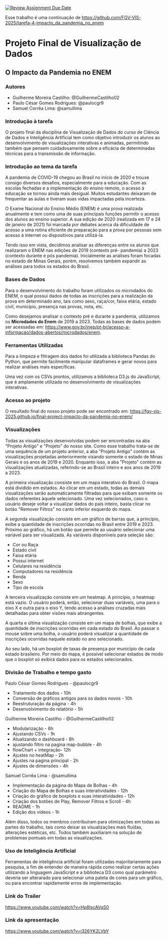 [![Review Assignment Due Date](https://classroom.github.com/assets/deadline-readme-button-22041afd0340ce965d47ae6ef1cefeee28c7c493a6346c4f15d667ab976d596c.svg)](https://classroom.github.com/a/oHw8ptbv)

Esse trabalho é uma continuação de https://github.com/FGV-VIS-2025/tarefa-4-impacto_da_pandemia_no_enem

# Projeto Final de Visualização de Dados
## O Impacto da Pandemia no ENEM
### Autores
- Guilherme Moreira Castilho: @GuilhermeCastilho02
- Paulo César Gomes Rodrigues: @paulocgr9
- Samuel Corrêa Lima: @samullima

### Introdução à tarefa
O projeto final da disciplina de Visualização de Dados do curso de Ciência de Dados e Inteligência Artificial tem como objetivo introduzir os alunos ao desenvolvimento de visualizações interativas e animadas, permitindo também que pensem cuidadosamente
sobre a eficácia de determinadas técnicas para a transmissão de informação.

### Introdução ao tema da tarefa
A pandemia de COVID-19 chegou ao Brasil no início de 2020 e trouxe consigo diversos desafios, especialmente para a educação.
Com as escolas fechadas e a implementação do ensino remoto, o acesso à educação se tornou ainda mais desigual. Muitos estudantes
deixaram de frequentar as aulas e tiveram suas vidas impactadas pela incerteza.

O Exame Nacional do Ensino Médio (ENEM) é uma prova realizada anualmente e tem como uma de suas principais funções permitir o 
acesso dos alunos ao ensino superior. A sua edição de 2020 (realizada em 17 e 24 de janeiro de 2021) foi marcada por debates 
acerca da dificuldade de acesso a uma rotina eficiente de preparação para a prova por pessoas sem acesso à internet ou
dispositivos para utilizá-la.

Tendo isso em vista, decidimos analisar as diferenças entre os alunos que realizaram o ENEM nas edições de 2019 (contexto pré-
pandemia) a 2023 (contexto durante e pós pandemia). Inicialmente as análises foram focadas no estado de Minas Gerais, porém, resolvemos também expandir as análises para todos os estados do Brasil.

### Bases de Dados
Para o desenvolvimento do trabalho foram utilizados os microdados do ENEM, o qual possui dados de todas as inscrições para a
realização da prova em determinado ano, tais como sexo, raça/cor, faixa etária, estado civil, município, presença nas provas, nota, etc.

Como desejamos analisar o contexto pré e durante a pandemia, utilizamos os **Microdados do Enem** de 2019 a 2023. Todas as bases de dados podem ser acessadas em: https://www.gov.br/inep/pt-br/acesso-a-informacao/dados-abertos/microdados/enem.

### Ferramentas Utilizadas
Para a limpeza e filtragem dos dados foi utilizada a biblioteca Pandas do Python, que permite facilmente manipular dataframes e
gerar novos para realizar análises mais específicas.

Uma vez com os CSVs prontos, utilizamos a biblioteca D3.js do JavaScript, que é amplamente utilizada no desenvolvimento de visualizações interativas.

### Acesso ao projeto
O resultado final do nosso projeto pode ser encontrado em: https://fgv-vis-2025.github.io/final-project-impacto-da-pandemia-no-enem/

### Visualizações
Todas as visualizações desenvolvidas podem ser encontradas na aba "Projeto Antigo" e "Projeto" do nosso site.
Como esse trabalho trata-se de uma sequência de um projeto anterior, a aba "Projeto Antigo" contém as visualizações
projetadas anteriormente visando somente o estado de Minas Gerais e os anos de 2019 e 2020. Enquanto isso,
a aba "Projeto" contém as visualizações atualizadas, referindo-se ao Brasil inteiro e aos anos de 2019 a
2023.

A primeira visualização consiste em um mapa interativo do Brasil. O mapa está dividido em
estados. Ao clicar em um estado, todas as demais visualizações serão automaticamente filtradas
para que exibam somente os dados referentes àquele selecionado. Uma vez selecionados, caso o usuário deseje
voltar a visualizar dados do país inteiro, basta clicar no botão "Remover Filtros" no canto inferior esquerdo
do mapa.

A segunda visualização consiste em um gráfico de barras que, a princípio, exibe a quantidade de inscrições
ocorridas
no Brasil entre 2019 e 2023. Próximo ao gráfico, há um botão que permite ao usuário selecionar uma
variável para ser visualizada. As variáveis disponíveis para seleção são:

* Cor ou Raça
* Estado civil
* Faixa etária
* Possui internet
* Celulares na residência
* Computadores na residência
* Renda
* Sexo
* Tipo de escola

A terceira visualização consiste em um heatmap. A princípio, o heatmap está vazio. O usuário poderá, então,
selecionar duas variáveis, uma para o eixo X e outra para o eixo Y, tendo acesso a análises cruzadas mais
detalhadas
para obter visões mais abrangentes.

A quarta e última visualização consiste em um mapa de bolhas, que exibe a quantidade de
inscrições ocorridas em cada estado do Brasil. Ao passar o mouse sobre uma bolha, o usuário
poderá visualizar a quantidade de inscrições ocorridas naquele estado no ano selecionado.

Ao seu lado, há um boxplot de taxas de presença por município de cada estado brasileiro.
Por meio do mapa, é possível selecionar estados de modo que o boxplot só exibirá dados
para os estados selecionados.

### Divisão de Trabalho e tempo gasto
Paulo César Gomes Rodrigues - @paulocgr9
- Tratamento dos dados - 10h
- Conversão de gráficos antigos para os dados novos - 10h
- Reestruturação da página - 4h
- Desenvolvimento do relatório - 5h

Guilherme Moreira Castilho - @GuilhermeCastilho02
- Modularização - 6h
- Ajustando CSVs - 1h
- Atualizando o dashboard - 8h
- ajustando filtro na pagina map-bubble - 4h
- flowChart + integração- 12h
- Ajustes no heatMap - 2h
- Ajustes na pagina principal - 2h
- Ajustes de dimensões - 4h

Samuel Corrêa Lima - @samullima
- Implementação da página do Mapa de Bolhas - 4h
- Criação do Mapa de Bolhas e suas interatividades - 12h
- Criação do gráfico de boxplots e suas interatividades - 12h
- Criação dos botões de Play, Remover Filtros e Scroll - 4h
- README - 1h
- Edição dos vídeos - 1h

Além disso, todos os membros contribuíram para otimizações em todas as partes do trabalho, tais como deixar as visualizações mais 
fluídas, alterações estéticas, etc. Todos também auxiliaram na solução de problemas pontuais em todas as visualizações.

### Uso de Inteligência Artificial
Ferramentas de inteligência artificial foram utilizadas majoritariamente para pesquisa, a fim de entender de maneira rápida como
realizar certas ações utilizando a linguagem JavaScript e a biblioteca D3 como qual parâmetro deveria ser alterarado para 
selecionar uma paleta de cores para um gráfico, ou para encontrar rapidamente erros de implementação.

### Link do Trailer
https://www.youtube.com/watch?v=Hp8IscAVqS0

### Link da apresentação
https://www.youtube.com/watch?v=j326YK2LVbY
